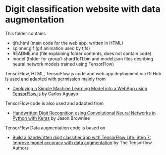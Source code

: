 # Digit classification website with data augmentation

This folder contains
- tjfs.html (main code for the web app, written in HTML)
- spinner.gif (gif animation used by tjfs)
- README.md (file explaining folder contents, does not contain code)
- model (folder for group1-shard1of1.bin and model.json files desribing neural network models trained using TensorFlow)

TensorFlow, HTML, TensorFlow.js code and web app deployment via GitHub is used and adapted with permission mainly from
- [Deploying a Simple Machine Learning Model into a WebApp using TensorFlow.js](https://towardsdatascience.com/deploying-a-simple-machine-learning-model-into-a-webapp-using-tensorflow-js-3609c297fb04) by Carlos Aguayo

TensorFlow code is also used and adapted from
- [Handwritten Digit Recognition using Convolutional Neural Networks in Python with Keras](https://machinelearningmastery.com/handwritten-digit-recognition-using-convolutional-neural-networks-python-keras/) by Jason Brownlee

TensorFlow Data augmentation code is based on
- [Build a handwritten digit classifier app with TensorFlow Lite, Step 7: Improve model accuracy with data augmentation](https://colab.research.google.com/github/tensorflow/examples/blob/master/lite/codelabs/digit_classifier/ml/step7_improve_accuracy.ipynb#scrollTo=mxPxpHKHMAkl) by The Tensorflow Authors


